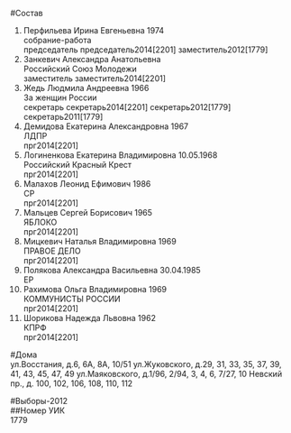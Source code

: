 #Состав  
1. Перфильева Ирина Евгеньевна 1974  
    собрание-работа  
    председатель председатель2014[2201] заместитель2012[1779]  
2. Занкевич Александра Анатольевна  
    Российский Союз Молодежи  
    заместитель заместитель2014[2201]  
3. Жедь Людмила Андреевна 1966  
    За женщин России  
    секретарь секретарь2014[2201] секретарь2012[1779] секретарь2011[1779]  
4. Демидова Екатерина Александровна 1967  
    ЛДПР  
    прг2014[2201]  
5. Логиненкова Екатерина Владимировна 10.05.1968  
    Российский Красный Крест  
    прг2014[2201]  
6. Малахов Леонид Ефимович 1986  
    СР  
    прг2014[2201]  
7. Мальцев Сергей Борисович 1965  
    ЯБЛОКО  
    прг2014[2201]  
8. Мицкевич Наталья Владимировна 1969  
    ПРАВОЕ ДЕЛО  
    прг2014[2201]  
9. Полякова Александра Васильевна 30.04.1985  
    ЕР  
10. Рахимова Ольга Владимировна 1969  
    КОММУНИСТЫ РОССИИ  
    прг2014[2201]  
11. Шорикова Надежда Львовна 1962  
    КПРФ  
    прг2014[2201]  
  
#Дома  
ул.Восстания, д.6, 6А, 8А, 10/51 ул.Жуковского, д.29, 31, 33, 35, 37, 39, 41, 43, 45, 47, 49 ул.Маяковского, д.1/96, 2/94, 3, 4, 6, 7/27, 10 Невский пр., д. 100, 102, 106, 108, 110, 112  
  
#Выборы-2012  
##Номер УИК  
1779  
